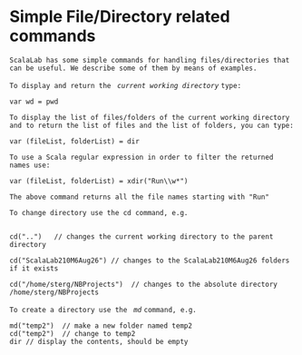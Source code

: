 # Simple File/Directory related commands #

`ScalaLab has some simple commands for handling files/directories that can be useful. We describe some of them by means of examples.`

`To display and return the ` _`current working directory`_ `type: `

```
var wd = pwd
```

`To display the list of files/folders of the current working directory and to return the list of files and the list of folders, you can type: `

```
var (fileList, folderList) = dir
```

`To use a Scala regular expression in order to filter the returned names use:`

```
var (fileList, folderList) = xdir("Run\\w*")
```

`The above command returns all the file names starting with "Run" `

`To change directory use the cd command, e.g. `

```

cd("..")   // changes the current working directory to the parent directory

cd("ScalaLab210M6Aug26") // changes to the ScalaLab210M6Aug26 folders if it exists

cd("/home/sterg/NBProjects")  // changes to the absolute directory /home/sterg/NBProjects

```

`To create a directory use the ` _`md`_ `command, e.g. `

```
md("temp2")  // make a new folder named temp2
cd("temp2")  // change to temp2
dir // display the contents, should be empty
```

